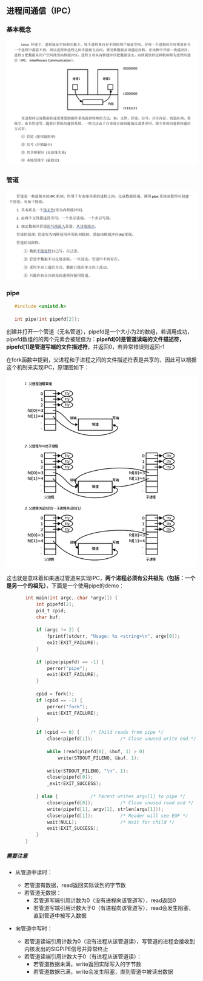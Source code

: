 ## 进程间通信（IPC）

### 基本概念

![image-20230219163135777](../../assets/image-20230219163135777.png)



### 管道

![image-20230219164258582](../../assets/image-20230219164258582.png)



### pipe

```c
   #include <unistd.h>

   int pipe(int pipefd[2]);
```

创建并打开一个管道（无名管道），pipefd是一个大小为2的数组，若调用成功，pipefd数组的的两个元素会被赋值为：**pipefd[0]是管道读端的文件描述符，pipefd[1]是管道写端的文件描述符**，并返回0，若异常错误则返回-1

在fork函数中提到，父进程和子进程之间的文件描述符表是共享的，因此可以根据这个机制来实现IPC，原理图如下：

<img src="../../assets/image-20230219170101035.png" alt="image-20230219170101035" style="zoom: 80%;" />

这也就是意味着如果通过管道来实现IPC，**两个进程必须有公共祖先（包括：一个是另一个的祖先）**，下面是一个使用pipe的demo：

```c
       int main(int argc, char *argv[]) {
           int pipefd[2];
           pid_t cpid;
           char buf;

           if (argc != 2) {
               fprintf(stderr, "Usage: %s <string>\n", argv[0]);
               exit(EXIT_FAILURE);
           }

           if (pipe(pipefd) == -1) {
               perror("pipe");
               exit(EXIT_FAILURE);
           }

           cpid = fork();
           if (cpid == -1) {
               perror("fork");
               exit(EXIT_FAILURE);
           }

           if (cpid == 0) {    /* Child reads from pipe */
               close(pipefd[1]);          /* Close unused write end */

               while (read(pipefd[0], &buf, 1) > 0)
                   write(STDOUT_FILENO, &buf, 1);

               write(STDOUT_FILENO, "\n", 1);
               close(pipefd[0]);
               _exit(EXIT_SUCCESS);

           } else {            /* Parent writes argv[1] to pipe */
               close(pipefd[0]);          /* Close unused read end */
               write(pipefd[1], argv[1], strlen(argv[1]));
               close(pipefd[1]);          /* Reader will see EOF */
               wait(NULL);                /* Wait for child */
               exit(EXIT_SUCCESS);
           }
       }
```

##### 需要注意

* 从管道中读时：
  * 若管道有数据，read返回实际读到的字节数
  * 若管道无数据：
    * 若管道写端引用计数为0（没有进程向该管道写），read返回0
    * 若管道写端引用计数大于0（有进程向该管道写），read会发生阻塞，直到管道中被写入数据

* 向管道中写时：
  * 若管道读端引用计数为0（没有进程从该管道读），写管道的进程会接收到内核发出的SIGPIPE信号并异常终止
  * 若管道读端引用计数大于0（有进程从该管道读）：
    * 若管道数据未满，write返回实际写入的字节数
    * 若管道数据已满，write会发生阻塞，直到管道中被读出数据

